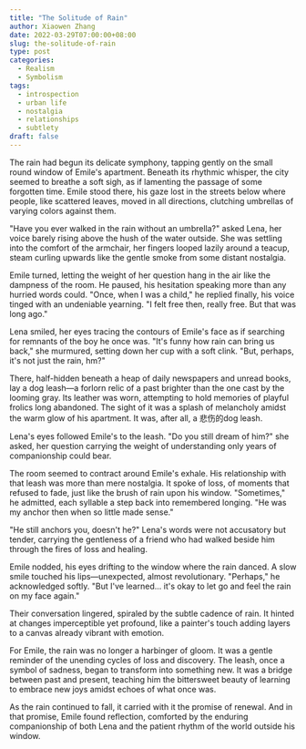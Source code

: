 ```yaml
---
title: "The Solitude of Rain"
author: Xiaowen Zhang
date: 2022-03-29T07:00:00+08:00
slug: the-solitude-of-rain
type: post
categories:
  - Realism
  - Symbolism
tags:
  - introspection
  - urban life
  - nostalgia
  - relationships
  - subtlety
draft: false
---
```


The rain had begun its delicate symphony, tapping gently on the small round window of Emile's apartment. Beneath its rhythmic whisper, the city seemed to breathe a soft sigh, as if lamenting the passage of some forgotten time. Emile stood there, his gaze lost in the streets below where people, like scattered leaves, moved in all directions, clutching umbrellas of varying colors against them.

"Have you ever walked in the rain without an umbrella?" asked Lena, her voice barely rising above the hush of the water outside. She was settling into the comfort of the armchair, her fingers looped lazily around a teacup, steam curling upwards like the gentle smoke from some distant nostalgia.

Emile turned, letting the weight of her question hang in the air like the dampness of the room. He paused, his hesitation speaking more than any hurried words could. "Once, when I was a child," he replied finally, his voice tinged with an undeniable yearning. "I felt free then, really free. But that was long ago."

Lena smiled, her eyes tracing the contours of Emile's face as if searching for remnants of the boy he once was. "It's funny how rain can bring us back," she murmured, setting down her cup with a soft clink. "But, perhaps, it's not just the rain, hm?"

There, half-hidden beneath a heap of daily newspapers and unread books, lay a dog leash—a forlorn relic of a past brighter than the one cast by the looming gray. Its leather was worn, attempting to hold memories of playful frolics long abandoned. The sight of it was a splash of melancholy amidst the warm glow of his apartment. It was, after all, a 悲伤的dog leash.

Lena's eyes followed Emile's to the leash. "Do you still dream of him?" she asked, her question carrying the weight of understanding only years of companionship could bear.

The room seemed to contract around Emile's exhale. His relationship with that leash was more than mere nostalgia. It spoke of loss, of moments that refused to fade, just like the brush of rain upon his window. "Sometimes," he admitted, each syllable a step back into remembered longing. "He was my anchor then when so little made sense."

"He still anchors you, doesn't he?" Lena's words were not accusatory but tender, carrying the gentleness of a friend who had walked beside him through the fires of loss and healing.

Emile nodded, his eyes drifting to the window where the rain danced. A slow smile touched his lips—unexpected, almost revolutionary. "Perhaps," he acknowledged softly. "But I've learned... it's okay to let go and feel the rain on my face again."

Their conversation lingered, spiraled by the subtle cadence of rain. It hinted at changes imperceptible yet profound, like a painter's touch adding layers to a canvas already vibrant with emotion.

For Emile, the rain was no longer a harbinger of gloom. It was a gentle reminder of the unending cycles of loss and discovery. The leash, once a symbol of sadness, began to transform into something new. It was a bridge between past and present, teaching him the bittersweet beauty of learning to embrace new joys amidst echoes of what once was.

As the rain continued to fall, it carried with it the promise of renewal. And in that promise, Emile found reflection, comforted by the enduring companionship of both Lena and the patient rhythm of the world outside his window.